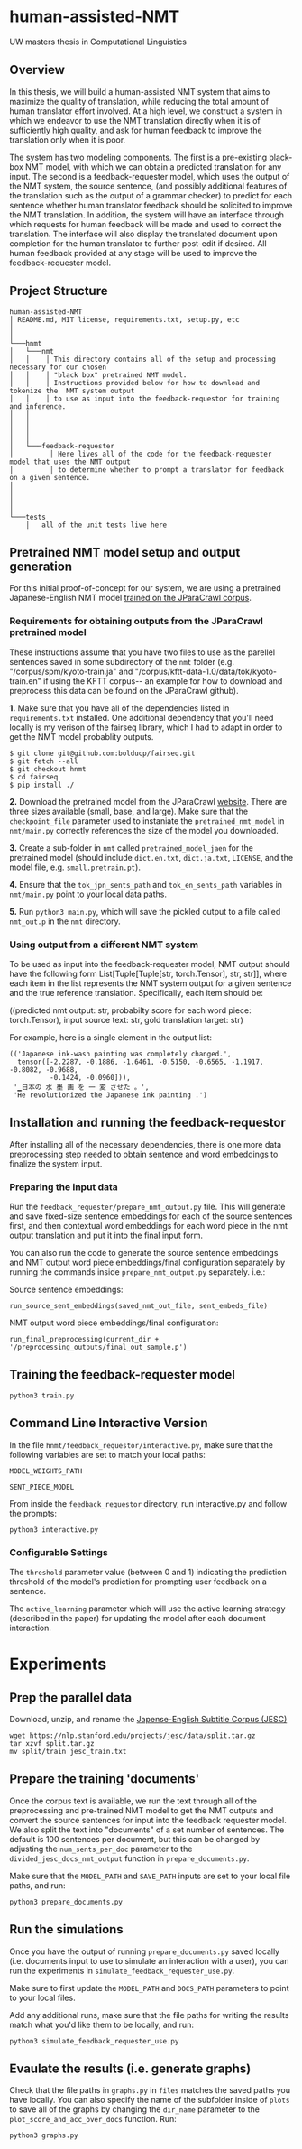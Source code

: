 # human-assisted-NMT
UW masters thesis in Computational Linguistics

## Overview
In this thesis, we will build a human-assisted NMT system that aims to maximize the quality of translation, while reducing the total amount of human translator effort involved. At a high level, we construct a system in which we endeavor to use the NMT translation directly when it is of sufficiently high quality, and ask for human feedback to improve the translation only when it is poor. 

The system has two modeling components. The first is a pre-existing black-box NMT model, with which we can obtain a predicted translation for any input. The second is a feedback-requester model, which uses the output of the NMT system, the source sentence, (and possibly additional features of the translation such as the output of a grammar checker) to predict for each sentence whether human translator feedback should be solicited to improve the NMT translation. In addition, the system will have an interface through which requests for human feedback will be made and used to correct the translation. The interface will also display the translated document upon completion for the human translator to further post-edit if desired. All human feedback provided at any stage will be used to improve the feedback-requester model.

## Project Structure

```
human-assisted-NMT
│ README.md, MIT license, requirements.txt, setup.py, etc
│     
│
└───hnmt
│   └───nmt
│   │    │ This directory contains all of the setup and processing necessary for our chosen
│   │    │ "black box" pretrained NMT model.  
│   │    │ Instructions provided below for how to download and tokenize the  NMT system output
│   │    │ to use as input into the feedback-requestor for training and inference.
│   │  
│   │
│   │       
│   │   
│   └───feedback-requester
│         │ Here lives all of the code for the feedback-requester model that uses the NMT output
│         │ to determine whether to prompt a translator for feedback on a given sentence.
│   
│       
│      
│        
└───tests
    │   all of the unit tests live here 
```

## Pretrained NMT model setup and output generation

For this initial proof-of-concept for our system, we are using a pretrained 
Japanese-English NMT model [trained on the JParaCrawl corpus](https://github.com/MorinoseiMorizo/jparacrawl-finetune).

### Requirements for obtaining outputs from the JParaCrawl pretrained model

These instructions assume that you have two files to use as the parellel sentences
saved in some subdirectory of the `nmt` folder (e.g. "/corpus/spm/kyoto-train.ja"
and "/corpus/kftt-data-1.0/data/tok/kyoto-train.en" if using the KFTT corpus-- an
example for how to download and preprocess this data can be found on the JParaCrawl
github).

**1.** Make sure that you have all of the dependencies listed in `requirements.txt` installed. One additional dependency that you'll need locally is my verison of the fairseq library, which I had to adapt in order to get the NMT model probablity outputs.
```
$ git clone git@github.com:bolducp/fairseq.git
$ git fetch --all
$ git checkout hnmt
$ cd fairseq
$ pip install ./
```

**2.** Download the pretrained model from the JParaCrawl [website](http://www.kecl.ntt.co.jp/icl/lirg/jparacrawl/). There are three sizes available (small, base, and large). Make sure that the `checkpoint_file` parameter used to instaniate the `pretrained_nmt_model` in `nmt/main.py` correctly references the size of the model you downloaded.

**3.** Create a sub-folder in `nmt` called `pretrained_model_jaen` for the pretrained model (should include `dict.en.txt`, `dict.ja.txt`, `LICENSE`, and the model file, e.g. `small.pretrain.pt`).

**4.** Ensure that the `tok_jpn_sents_path` and `tok_en_sents_path` variables in `nmt/main.py` point to your local data paths.

**5.** Run `python3 main.py`, which will save the pickled output to a file called `nmt_out.p` in the `nmt` directory.

### Using output from a different NMT system
To be used as input into the feedback-requester model, NMT output should have the following form List[Tuple[Tuple[str, torch.Tensor], str, str]], where each item in the list represents the NMT system output for a given sentence and the true reference translation. Specifically, each item should be:

((predicted nmt output: str, probabilty score for each word piece: torch.Tensor), input source text: str, gold translation target: str)

For example, here is a single element in the output list:
```
(('Japanese ink-wash painting was completely changed.',
  tensor([-2.2287, -0.1886, -1.6461, -0.5150, -0.6565, -1.1917, -0.8082, -0.9688,
          -0.1424, -0.0960])),
 '▁日本の 水 墨 画 を 一 変 させた 。',
 'He revolutionized the Japanese ink painting .')
```

## Installation and running the feedback-requestor

After installing all of the necessary dependencies, there is one more data preprocessing step needed to obtain sentence and word embeddings to finalize the system input.

### Preparing the input data

Run the `feedback_requester/prepare_nmt_output.py` file. This will generate and save fixed-size sentence embeddings for each of the source sentences first, and then contextual word embeddings for each word piece in the nmt output translation and put it into the final input form.

You can also run the code to generate the source sentence embeddings and NMT output word piece embeddings/final configuration separately by running the commands inside `prepare_nmt_output.py` separately. i.e.:

Source sentence embeddings: 

`run_source_sent_embeddings(saved_nmt_out_file, sent_embeds_file)` 

NMT output word piece embeddings/final configuration: 

`run_final_preprocessing(current_dir + '/preprocessing_outputs/final_out_sample.p')`


## Training the feedback-requester model
`python3 train.py`



## Command Line Interactive Version
In the file `hnmt/feedback_requestor/interactive.py`, make sure that the following variables are set to match your local paths:

`MODEL_WEIGHTS_PATH`

`SENT_PIECE_MODEL`

From inside the `feedback_requestor` directory, run interactive.py and follow the prompts:

`python3 interactive.py`


### Configurable Settings

The `threshold` parameter value (between 0 and 1) indicating the prediction threshold of the model's prediction for prompting user feedback on a sentence.

The `active_learning` parameter which will use the active learning strategy (described in the paper) for updating the model after each document interaction.



# Experiments

## Prep the parallel data
Download, unzip, and rename the [Japense-English Subtitle Corpus (JESC)](https://nlp.stanford.edu/projects/jesc/)

```
wget https://nlp.stanford.edu/projects/jesc/data/split.tar.gz
tar xzvf split.tar.gz
mv split/train jesc_train.txt
```

## Prepare the training 'documents'
Once the corpus text is available, we run the text through all of the preprocessing and pre-trained NMT model to get the NMT outputs and convert the source sentences for input into the feedback requester model. We also split the text into "documents" of a set number of sentences. The default is 100 sentences per document, but this can be changed by adjusting the `num_sents_per_doc` parameter to the `divided_jesc_docs_nmt_output` function in `prepare_documents.py`.


Make sure that the  `MODEL_PATH`  and  `SAVE_PATH` inputs are set to your local file paths, and run:

`python3 prepare_documents.py`


## Run the simulations
Once you have the output of running `prepare_documents.py` saved locally (i.e. documents input to use to simulate an interaction with a user), you can run the experiments in `simulate_feedback_requester_use.py`.

Make sure to first update the `MODEL_PATH` and `DOCS_PATH` parameters to point to your local files.

Add any additional runs, make sure that the file paths for writing the results match what you'd like them to be locally, and run:

`python3 simulate_feedback_requester_use.py`


## Evaulate the results (i.e. generate graphs)
Check that the file paths in `graphs.py` in `files` matches the saved paths you have locally. You can also specify the name of the subfolder inside of `plots` to save all of the graphs by changing the `dir_name` parameter to the `plot_score_and_acc_over_docs` function. Run:

`python3 graphs.py`
